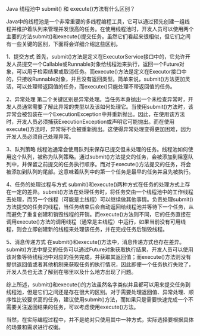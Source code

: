 Java 线程池中 submit() 和 execute()方法有什么区别？

Java中的线程池是一个非常重要的多线程编程工具，它可以通过预先创建一组线程并维护着队列来管理并发很高的任务。在使用线程池时，开发人员可以使用两个主要的方法submit()和execute()提交任务。虽然它们看起来很相似，但它们之间有一些关键的区别，下面将会详细介绍这些区别。

1、提交方式  首先，submit()方法是定义在ExecutorService接口中的，它允许开发人员提交一个Callable或Runnable对象给线程池来执行，返回一个Future对象，可以用于检索结果或取消任务。而execute()方法是定义在Executor接口中的，只接收Runnable对象，并且没有返回类型。简单来说，submit()方法更加灵活，可以处理带返回值的任务，而execute()只能处理不带返回值的任务。

2、异常处理  第二个关键区别是异常处理。当任务本身抛出一个未检查异常时，开发人员通常需要了解此异常的类型以及该如何处理它。当使用submit()方法时，该异常会被包装在一个ExecutionException中并重新抛出。因此，在使用该方法时，开发人员必须捕获ExecutionException或声明它可能抛出。而在使用execute()方法时，异常将不会被重新抛出。这使得异常处理变得更加困难，因为开发人员必须自己处理异常。

3、队列策略  线程池通常会使用队列来保存已提交但未处理的任务。线程池如何使用这个队列，被称为队列策略。通过submit()方法提交的任务，会被添加到阻塞队列中，并保留之前提交的任务执行顺序。而对于execute()方法提交的任务，将会被添加到队列的尾部。这意味着队列中的第一个任务是最早的任务并且先被执行。

4、任务的处理过程与方式  submit()和execute()两种方式在任务的处理方式上存在一定的差异。submit()方法在处理任务时，将任务交由一个线程池中的工作线程去处理，而另一个线程（可能是主线程）可以继续做其他事情。负责处理submit()方法提交的任务的线程，当任务结束后会自动返回给线程池并等待下一个任务，从而避免了重复创建和销毁线程的开销。而execute()方法则不同，它的任务直接在调用execute()方法的调用线程（通常是主线程）中运行，如果当前没有可用线程，则会立即创建新的线程来处理该任务，并在完成任务后销毁线程。

5、消息传递方式  在submit()和execute()方法中，消息传递方式也存在差异。submit()方法中提交的任务可以通过Future对象获取执行结果，开发人员可以使用该对象等待线程池中对应的任务完成，并获取其返回值；而execute()方法则没有提供返回值或者其他机制来获取任务的执行情况，因此即便一个任务执行失败了，开发人员也无法了解到在哪里以及什么地方出现了问题。

综上所述，submit()和execute()的方法虽然名字类似并且都可以用来提交任务到线程池，但是它们之间还是存在很大的区别。对于需要处理返回值、异常处理、顺序性比较要求高的任务，建议使用submit()方法，而如果只是需要快速完成一个不需要关注返回结果的任务，可以考虑使用execute()方法。

当然，在实际编程过程中，并不是绝对只使用其中一种方式，实际选择要根据具体的场景和需求进行权衡。